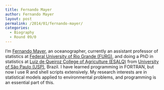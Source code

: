```yaml
---
title: Fernando Mayer
author: Fernando Mayer
layout: post
permalink: /2014/01/fernando-mayer/
categories:
  - Biography
  - Round 09/0
---
```

I&#8217;m [Fernando Mayer][1], an oceanographer, currently an assistant professor of statistics at [Federal University of Rio Grande (FURG)][2], and doing a PhD in statistics at [Luiz de Queiroz College of Agriculture (ESALQ)][3] from [University of São Paulo (USP)][4], Brazil. I have learned programming in FORTRAN, but now I use R and shell scripts extensively. My research interests are in statistical models applied to environmental problems, and programming is an essential part of this.

 [1]: http://fernandomayer.github.io/
 [2]: http://www.furg.br
 [3]: http://www.en.esalq.usp.br/
 [4]: http://www5.usp.br/en/